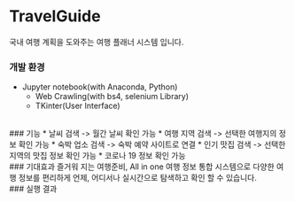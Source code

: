 # TravelGuide
국내 여행 계획을 도와주는 여행 플래너 시스템 입니다.
<br>
### 개발 환경
* Jupyter notebook(with Anaconda, Python)
  * Web Crawling(with bs4, selenium Library)
  * TKinter(User Interface)
<br>
### 기능
* 날씨 검색 -> 월간 날씨 확인 가능
* 여행 지역 검색 -> 선택한 여행지의 정보 확인 가능
* 숙박 업소 검색 -> 숙박 예약 사이트로 연결
* 인기 맛집 검색 -> 선택한 지역의 맛집 정보 확인 가능
* 코로나 19 정보 확인 가능
<br>
### 기대효과
즐거워 지는 여행준비,  All in one 여행 정보 통합 시스템으로 다양한 여행 정보를 편리하게 언제, 어디서나 실시간으로 탐색하고 확인 할 수 있습니다.
<br>
### 실행 결과
